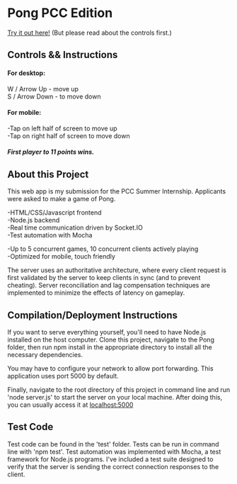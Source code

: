 # Pong PCC Edition

[Try it out here!](https://frozen-eyrie-86066.herokuapp.com/)
(But please read about the controls first.)

## Controls && Instructions

#### For desktop:  
W / Arrow Up - move up  
S / Arrow Down - to move down

#### For mobile:
-Tap on left half of screen to move up  
-Tap on right half of screen to move down

##### First player to 11 points wins.

## About this Project

This web app is my submission for the PCC Summer Internship. Applicants were asked to make a game of Pong. 

-HTML/CSS/Javascript frontend  
-Node.js backend  
-Real time communication driven by Socket.IO  
-Test automation with Mocha 

-Up to 5 concurrent games, 10 concurrent clients actively playing  
-Optimized for mobile, touch friendly

The server uses an authoritative architecture, where every client request is first validated by the server to keep clients in sync (and to prevent cheating). Server reconciliation and lag compensation techniques are implemented to minimize the effects of latency on gameplay.

## Compilation/Deployment Instructions
If you want to serve everything yourself, you'll need to have Node.js installed on the host computer. Clone this project, navigate to the Pong folder, then run npm install in the appropriate directory to install all the necessary dependencies.

You may have to configure your network to allow port forwarding. This application uses port 5000 by default.

Finally, navigate to the root directory of this project in command line and run 'node server.js' to start the server on your local machine. After doing this, you can usually access it at [localhost:5000](localhost:5000)

## Test Code
Test code can be found in the 'test' folder. Tests can be run in command line with 'npm test'. Test automation was implemented with Mocha, a test framework for Node.js programs. I've included a test suite designed to verify that the server is sending the correct connection responses to the client. 
